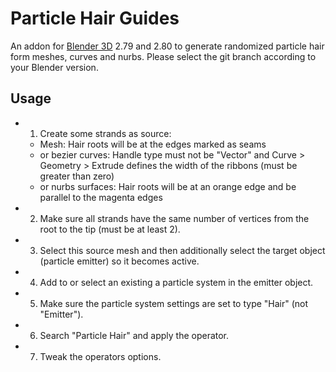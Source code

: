 # Particle Hair Guides
An addon for [Blender 3D](https://www.blender.org/) 2.79 and 2.80 to generate randomized particle hair form meshes, curves and nurbs.
Please select the git branch according to your Blender version.

## Usage
- 1. Create some strands as source:
  - Mesh: Hair roots will be at the edges marked as seams
  - or bezier curves: Handle type must not be "Vector" and Curve > Geometry > Extrude defines the width of the ribbons (must be greater than zero)
  - or nurbs surfaces: Hair roots will be at an orange edge and be parallel to the magenta edges
- 2. Make sure all strands have the same number of vertices from the root to the tip (must be at least 2).
- 3. Select this source mesh and then additionally select the target object (particle emitter) so it becomes active.
- 4. Add to or select an existing a particle system in the emitter object.
- 5. Make sure the particle system settings are set to type "Hair" (not "Emitter").
- 6. Search "Particle Hair" and apply the operator.
- 7. Tweak the operators options.
